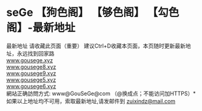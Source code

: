 # seGe 【狗色阁】 【够色阁】 【勾色阁】-最新地址
最新地址
请收藏此页面（重要） 建议Ctrl+D收藏本页面，本页随时更新最新地址，永远找到回家路
<br>
www.gousege.xyz
<br>
www.gousege8.xyz
<br>
www.gousege9.xyz
<br>
www.gousege5.xyz
<br>
www.gousege6.xyz
<br>
網站正确訪問方式: www@GouSeGe@com （@换成点；不能访问加HTTPS）*
<br>
如果以上地址均不可用，索取最新地址,请发邮件到 zuixindz@mail.com  
